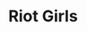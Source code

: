 --- 
title: "Riot Girls"
publishdate: "2019-2-26T16:48:46+02:00"
src: "https://365manga.net/manga/riot-girls"
image: "https://data.365manga.net/images/thumbnails/30425-riot-girls.jpg"
description: " A comedic oneshot featuring a bunch of girls with machine guns."
---